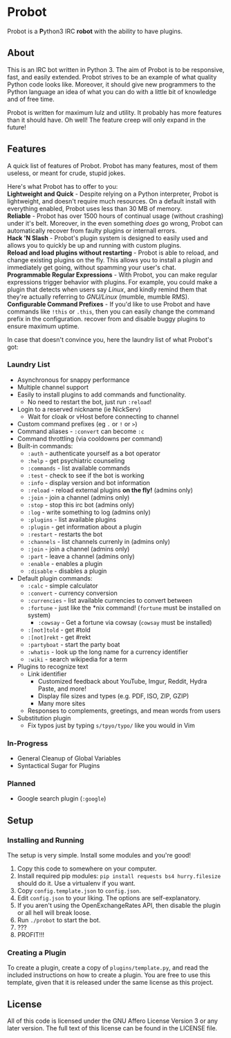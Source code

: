 Probot
======

Probot is a **P**ython3 IRC **robot** with the ability to have plugins.

About
-----
This is an IRC bot written in Python 3.
The aim of Probot is to be responsive, fast, and easily extended.  Probot strives
to be an example of what quality Python code looks like.  Moreover, it should give 
new programmers to the Python language an idea of what you can do with a little
bit of knowledge and of free time.

Probot is written for maximum lulz and utility.  It probably has more features
than it should have. Oh well! The feature creep will only expand in the future!

Features
--------
A quick list of features of Probot. Probot has many features, most of them useless,
or meant for crude, stupid jokes.

Here's what Probot has to offer to you:  
**Lightweight and Quick** - Despite relying on a Python interpreter, Probot is
lightweight, and doesn't require much resources. On a default install with everything
enabled, Probot uses less than 30 MB of memory.  
**Reliable** - Probot has over 1500 hours of continual usage (without crashing) under
it's belt. Moreover, in the even something *does* go wrong, Probot can automatically recover
from faulty plugins or internall errors.  
**Hack 'N Slash** - Probot's plugin system is designed to easily used and allows
you to quickly be up and running with custom plugins.  
**Reload and load plugins without restarting** - Probot is able to reload, and change
existing plugins on the fly. This allows you to install a plugin and immediately get going,
without spamming your user's chat.  
**Programmable Regular Expressions** - With Probot, you can make regular expressions trigger
behavior with plugins. For example, you could make a plugin that detects when users say
*Linux*, and kindly remind them that they're actually referring to *GNU/Linux* (mumble,
mumble RMS).  
**Configurable Command Prefixes** - If you'd like to use Probot and have commands like `!this`
or `.this`, then you can easily change the command prefix in the configuration.
recover from and disable buggy plugins to ensure maximum uptime.

In case that doesn't convince you, here the laundry list of what Probot's got:

### Laundry List
- Asynchronous for snappy performance
- Multiple channel support
- Easily to install plugins to add commands and functionality.
    - No need to restart the bot, just run `:reload`!
- Login to a reserved nickname (ie NickServ)
    - Wait for cloak or vHost before connecting to channel
- Custom command prefixes (eg `.` or `!` or `>`)
- Command aliases - `:convert` can become `:c`
- Command throttling (via cooldowns per command)
- Built-in commands:
    - `:auth` - authenticate yourself as a bot operator
    - `:help` - get psychiatric counseling
    - `:commands` - list available commands
    - `:test` - check to see if the bot is working
    - `:info` - display version and bot information
    - `:reload` - reload external plugins **on the fly!** (admins only)
    - `:join` - join a channel (admins only)
    - `:stop` - stop this irc bot (admins only)
    - `:log` - write something to log (admins only)
    - `:plugins` - list available plugins
    - `:plugin` - get information about a plugin
    - `:restart` - restarts the bot
    - `:channels` - list channels currenly in (admins only)
    - `:join` - join a channel (admins only)
    - `:part` - leave a channel (admins only)
    - `:enable` - enables a plugin
    - `:disable` - disables a plugin
- Default plugin commands:
    - `:calc` - simple calculator
    - `:convert` - currency conversion
    - `:currencies` - list available currencies to convert between
    - `:fortune` - just like the \*nix command! (`fortune` must be installed on system)
        - `:cowsay` - Get a fortune via cowsay (`cowsay` must be installed)
    - `:[not]told` - get #told
    - `:[not]rekt` - get #rekt
    - `:partyboat` - start the party boat
    - `:whatis` - look up the long name for a currency identifier
    - `:wiki` - search wikipedia for a term
- Plugins to recognize text
    - Link identifier
        - Customized feedback about YouTube, Imgur, Reddit, Hydra Paste, and
          more!
        - Display file sizes and types (e.g. PDF, ISO, ZIP, GZIP)
        - Many more sites
    - Responses to complements, greetings, and mean words from users
- Substitution plugin
    - Fix typos just by typing `s/tpyo/typo/` like you would in Vim

### In-Progress
- General Cleanup of Global Variables
- Syntactical Sugar for Plugins

### Planned
- Google search plugin (`:google`)

Setup
-----

### Installing and Running
The setup is very simple. Install some modules and you're good!

1. Copy this code to somewhere on your computer.
2. Install required pip modules: `pip install requests bs4 hurry.filesize` should do it. Use a virtualenv if you want.
3. Copy `config.template.json` to `config.json`.
4. Edit `config.json` to your liking. The options are self-explanatory.
5. If you aren't using the OpenExchangeRates API, then disable the plugin or all hell will break loose.
6. Run `./probot` to start the bot.
7. ???
8. PROFIT!!!

### Creating a Plugin
To create a plugin, create a copy of `plugins/template.py`, and read the included
instructions on how to create a plugin.  You are free to use this template, given that
it is released under the same license as this project.

License
-------
All of this code is licensed under the GNU Affero License Version 3 or any later
version. The full text of this license can be found in the LICENSE file.
